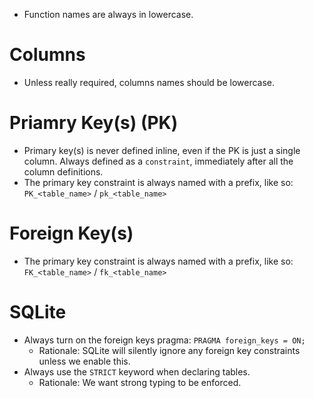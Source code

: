 
- Function names are always in lowercase.

# Columns
- Unless really required, columns names should be lowercase.

# Priamry Key(s) (PK)
- Primary key(s) is never defined inline, even if the PK is just a single column. Always defined as a `constraint`, immediately after all the column definitions.
- The primary key constraint is always named with a prefix, like so: `PK_<table_name>` / `pk_<table_name>`

# Foreign Key(s)
- The primary key constraint is always named with a prefix, like so: `FK_<table_name>` / `fk_<table_name>`

# SQLite
- Always turn on the foreign keys pragma: `PRAGMA foreign_keys = ON;`
  - Rationale: SQLite will silently ignore any foreign key constraints unless we enable this.
- Always use the `STRICT` keyword when declaring tables.
  - Rationale: We want strong typing to be enforced.
